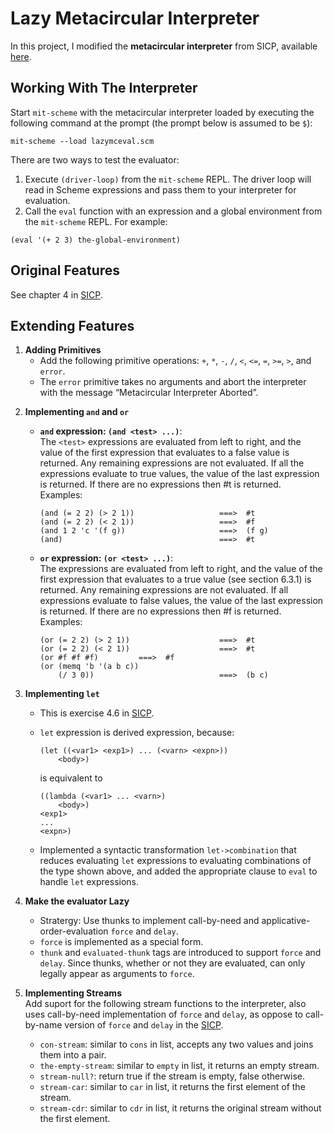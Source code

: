 <h1 id="lazy-metacircular-interpreter">Lazy Metacircular Interpreter</h1>

<p>In this project, I modified the <strong>metacircular interpreter</strong> from SICP, available <a href="http://mitpress.mit.edu/sicp/code/ch4-mceval.scm">here</a>.</p>



<h2 id="working-with-the-interpreter">Working With The Interpreter</h2>

<p>Start <code>mit-scheme</code> with the metacircular interpreter loaded by executing the following command at the prompt (the prompt below is assumed to be <code>$</code>):</p>

<p><code>mit-scheme --load lazymceval.scm</code></p>

<p>There are two ways to test the evaluator:</p>

<ol>
    <li>Execute <code>(driver-loop)</code> from the <code>mit-scheme</code> REPL. The driver loop will read in Scheme expressions and pass them to your interpreter for evaluation.</li>
    <li>Call the <code>eval</code> function with an expression and a global environment from the <code>mit-scheme</code> REPL. For example:</li>
</ol>

<pre><code>(eval '(+ 2 3) the-global-environment)
</code></pre>

<h2 id="original-features">Original Features</h2>

<p>See chapter 4 in <a href="https://sicpebook.files.wordpress.com/2011/06/sicp.pdf">SICP</a>.</p>



<h2 id="extending-features">Extending Features</h2>

<ol>
<li><strong>Adding Primitives</strong> <br>
<ul><li>Add the following primitive operations:  <code>+</code>, <code>*</code>, <code>-</code>, <code>/</code>, <code>&lt;</code>, <code>&lt;=</code>, <code>=</code>, <code>&gt;=</code>, <code>&gt;</code>, and <code>error</code>.</li>
<li>The <code>error</code> primitive takes no arguments and abort the interpreter with the message “Metacircular Interpreter Aborted”.</li></ul></li>
<li><p><strong>Implementing <code>and</code> and <code>or</code></strong></p>

<ul><li><p><strong><code>and</code> expression: <code>(and &lt;test&gt; ...)</code></strong>: <br>
The <code>&lt;test&gt;</code> expressions are evaluated from left to right, and the value of the first expression that evaluates to a false value is returned. Any remaining expressions are not evaluated. If all the expressions evaluate to true values, the value of the last expression is returned. If there are no expressions then #t is returned. <br>
Examples: </p>

<pre class="prettyprint"><code class=" hljs php">(<span class="hljs-keyword">and</span> (= <span class="hljs-number">2</span> <span class="hljs-number">2</span>) (&gt; <span class="hljs-number">2</span> <span class="hljs-number">1</span>))                   ===&gt;  <span class="hljs-comment">#t</span>
(<span class="hljs-keyword">and</span> (= <span class="hljs-number">2</span> <span class="hljs-number">2</span>) (&lt; <span class="hljs-number">2</span> <span class="hljs-number">1</span>))                   ===&gt;  <span class="hljs-comment">#f</span>
(<span class="hljs-keyword">and</span> <span class="hljs-number">1</span> <span class="hljs-number">2</span> <span class="hljs-string">'c '</span>(f g))                     ===&gt;  (f g)
(<span class="hljs-keyword">and</span>)                                   ===&gt;  <span class="hljs-comment">#t</span></code></pre></li>
<li><p><strong><code>or</code> expression: <code>(or &lt;test&gt; ...)</code></strong>: <br>
The  expressions are evaluated from left to right, and the value of the first expression that evaluates to a true value (see section 6.3.1) is returned. Any remaining expressions are not evaluated. If all expressions evaluate to false values, the value of the last expression is returned. If there are no expressions then #f is returned. <br>
Examples:</p>

<pre class="prettyprint"><code class=" hljs php">(<span class="hljs-keyword">or</span> (= <span class="hljs-number">2</span> <span class="hljs-number">2</span>) (&gt; <span class="hljs-number">2</span> <span class="hljs-number">1</span>))                    ===&gt;  <span class="hljs-comment">#t</span>
(<span class="hljs-keyword">or</span> (= <span class="hljs-number">2</span> <span class="hljs-number">2</span>) (&lt; <span class="hljs-number">2</span> <span class="hljs-number">1</span>))                    ===&gt;  <span class="hljs-comment">#t</span>
(<span class="hljs-keyword">or</span> <span class="hljs-comment">#f #f #f)         ===&gt;  #f</span>
(<span class="hljs-keyword">or</span> (memq <span class="hljs-string">'b '</span>(a b c)) 
    (/ <span class="hljs-number">3</span> <span class="hljs-number">0</span>))                            ===&gt;  (b c)</code></pre></li></ul></li>
<li><p><strong>Implementing <code>let</code></strong></p>

<ul><li>This is exercise 4.6 in <a href="http://mitpress.mit.edu/sicp/code/ch4-mceval.scm">SICP</a>.</li>
<li><p><code>let</code> expression is derived expression, because:</p>

<pre class="prettyprint"><code class=" hljs r">(let ((&lt;var1&gt; &lt;exp1&gt;) <span class="hljs-keyword">...</span> (&lt;varn&gt; &lt;expn&gt;))
    &lt;body&gt;) </code></pre>

<p>is equivalent to</p>

<pre class="prettyprint"><code class=" hljs r">((lambda (&lt;var1&gt; <span class="hljs-keyword">...</span> &lt;varn&gt;) 
    &lt;body&gt;)
&lt;exp1&gt;
<span class="hljs-keyword">...</span>
&lt;expn&gt;)</code></pre></li>
<li><p>Implemented a syntactic transformation <code>let-&gt;combination</code> that reduces evaluating <code>let</code> expressions to evaluating combinations of the type shown above, and added the appropriate clause to <code>eval</code> to handle <code>let</code> expressions.</p></li></ul></li>
<li><p><strong>Make the evaluator Lazy</strong></p>

<ul><li>Stratergy: Use thunks to implement call-by-need and applicative-order-evaluation <code>force</code> and <code>delay</code>.</li>
<li><code>force</code> is implemented as a special form.</li>
<li><code>thunk</code> and <code>evaluated-thunk</code> tags are introduced to support <code>force</code> and <code>delay</code>. Since thunks, whether or not they are evaluated, can only legally appear as arguments to <code>force</code>. </li></ul></li>
<li><p><strong>Implementing Streams</strong> <br>
Add suport for the following stream functions to the interpreter, also uses call-by-need implementation of <code>force</code> and <code>delay</code>, as oppose to call-by-name version of <code>force</code> and <code>delay</code> in the <a href="http://mitpress.mit.edu/sicp/code/ch4-mceval.scm">SICP</a>.</p>

<ul><li><code>con-stream</code>: similar to <code>cons</code> in list, accepts any two values and joins them into a pair.</li>
<li><code>the-empty-stream</code>: similar to <code>empty</code> in list, it returns an empty stream.</li>
<li><code>stream-null?</code>: return true if the stream is empty, false otherwise.</li>
<li><code>stream-car</code>: similar to <code>car</code> in list, it returns the first element of the stream.</li>
<li><code>stream-cdr</code>: similar to <code>cdr</code> in list, it returns the original stream without the first element.</li></ul></li>
</ol>
